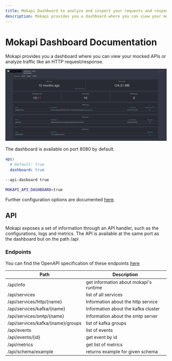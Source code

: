 ```yaml
---
title: Mokapi Dashboard to analyze and inspect your requests and responses
description: Mokapi provides you a dashboard where you can view your mocked APIs or analyze traffic like a HTTP request/response.
---
```

# Mokapi Dashboard Documentation

Mokapi provides you a dashboard where you can view your 
mocked APIs or analyze traffic like an HTTP request/response.

<img src="/docs/guides/get-started/dashboard.png" width="700" alt="Mokapi Dashboard" title="Mokapi Dashboard" />

The dashboard is available on port 8080 by default.

```yaml tab=File (YAML)
api:
  # Default: true
  dashboard: true
```
```bash tab=CLI
--api-dasboard true
```
```bash tab=Env
MOKAPI_API_DASHBOARD=true
```

Further configuration options are documented [here](/docs/configuration/reference.md).

## API

Mokapi exposes a set of information through an API handler, 
such as the configurations, logs and metrics. The API is available at the same port 
as the dashboard but on the path /api

### Endpoints

You can find the OpenAPI specification of these endpoints 
[here](https://github.com/marle3003/mokapi/blob/master/examples/mokapi/dashboard.yml)

| Path                              | Description                            |
|-----------------------------------|----------------------------------------|
| /api/info                         | get information about mokapi's runtime |
 | /api/services                     | list of all services                   |
 | /api/services/http/{name}         | Information about the http service     |
 | /api/services/kafka/{name}        | Information about the kafka cluster    |
 | /api/services/smtp/{name}         | Information about the smtp server      |
 | /api/services/kafka/{name}/groups | list of kafka groups                   |
 | /api/events                       | list of events                         |
 | /api/events/{id}                  | get event by id                        |
 | /api/metrics                      | get list of metrics                    |
 | /api/schema/example               | returns example for given schema       |